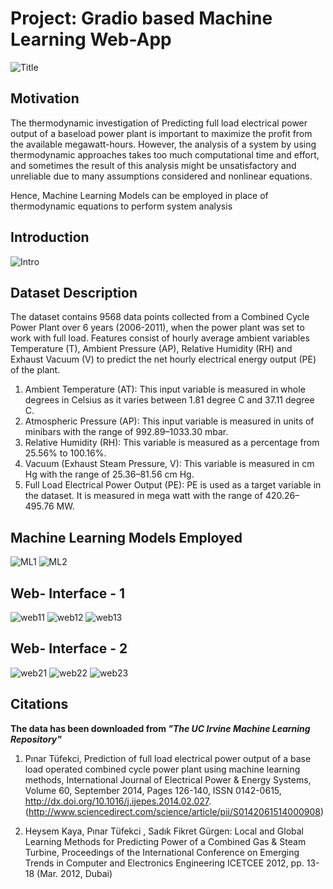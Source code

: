 # Project: Gradio based Machine Learning Web-App

![Title](https://github.com/arpitmalhotra009/WebApp/blob/main/Web-App%20for%20predicting%20Full%20Load%20Electrical%20Power%20Output/Slide1.JPG?raw=True)

## Motivation

The thermodynamic investigation of Predicting full load electrical power output of a baseload power plant is important to maximize the profit from the available megawatt-hours. 
However, the analysis of a system by using thermodynamic approaches takes too much computational time and effort, and sometimes the result of this analysis might be unsatisfactory and unreliable due to many assumptions considered and nonlinear equations. 

Hence, Machine Learning Models can be employed in place of thermodynamic equations to perform system analysis

## Introduction
![Intro](https://github.com/arpitmalhotra009/WebApp/blob/main/Web-App%20for%20predicting%20Full%20Load%20Electrical%20Power%20Output/Slide3.JPG?raw=True)

## Dataset Description
The dataset contains 9568 data points collected from a Combined Cycle Power Plant over 6 years (2006-2011), when the power plant was set to work with full load.
Features consist of hourly average ambient variables Temperature (T), Ambient Pressure (AP), Relative Humidity (RH) and Exhaust Vacuum (V) to predict the net hourly electrical energy output (PE) of the plant.
1.   Ambient Temperature (AT): This input variable is measured in whole degrees in Celsius as it varies between 1.81 degree C and 37.11 degree C.
2.   Atmospheric Pressure (AP): This input variable is measured in units of minibars with the range of 992.89–1033.30 mbar.
3.   Relative Humidity (RH): This variable is measured as a percentage from 25.56% to 100.16%.
4.   Vacuum (Exhaust Steam Pressure, V): This variable is measured in cm Hg with the range of 25.36–81.56 cm Hg.
5.   Full Load Electrical Power Output (PE): PE is used as a target variable in the dataset. It is measured in mega watt with the range of 420.26–495.76 MW.

## Machine Learning Models Employed
![ML1](https://github.com/arpitmalhotra009/WebApp/blob/main/Web-App%20for%20predicting%20Full%20Load%20Electrical%20Power%20Output/Slide6.JPG?raw=True)
![ML2](https://github.com/arpitmalhotra009/WebApp/blob/main/Web-App%20for%20predicting%20Full%20Load%20Electrical%20Power%20Output/Slide7.JPG?raw=True)

## Web- Interface - 1
![web11](https://github.com/arpitmalhotra009/WebApp/blob/main/Web-App%20for%20predicting%20Full%20Load%20Electrical%20Power%20Output/Slide8.JPG?raw=True)
![web12](https://github.com/arpitmalhotra009/WebApp/blob/main/Web-App%20for%20predicting%20Full%20Load%20Electrical%20Power%20Output/Slide9.JPG?raw=True)
![web13](https://github.com/arpitmalhotra009/WebApp/blob/main/Web-App%20for%20predicting%20Full%20Load%20Electrical%20Power%20Output/Slide10.JPG?raw=True)

## Web- Interface - 2
![web21](https://github.com/arpitmalhotra009/WebApp/blob/main/Web-App%20for%20predicting%20Full%20Load%20Electrical%20Power%20Output/Slide11.JPG?raw=True)
![web22](https://github.com/arpitmalhotra009/WebApp/blob/main/Web-App%20for%20predicting%20Full%20Load%20Electrical%20Power%20Output/Slide12.JPG?raw=True)
![web23](https://github.com/arpitmalhotra009/WebApp/blob/main/Web-App%20for%20predicting%20Full%20Load%20Electrical%20Power%20Output/Slide13.JPG?raw=True)

## Citations

**The data has been downloaded from _"The UC Irvine Machine Learning Repository"_**


1. Pınar Tüfekci, Prediction of full load electrical power output of a base load operated combined cycle power plant using machine learning methods, International Journal of Electrical Power & Energy Systems, Volume 60, September 2014, Pages 126-140, ISSN 0142-0615, http://dx.doi.org/10.1016/j.ijepes.2014.02.027.
(http://www.sciencedirect.com/science/article/pii/S0142061514000908)


2. Heysem Kaya, Pınar Tüfekci , Sadık Fikret Gürgen: Local and Global Learning Methods for Predicting Power of a Combined Gas & Steam Turbine, Proceedings of the International Conference on Emerging Trends in Computer and Electronics Engineering ICETCEE 2012, pp. 13-18 (Mar. 2012, Dubai)



